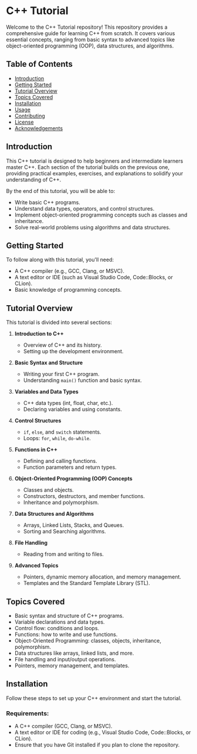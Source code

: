 # C++ Tutorial

Welcome to the C++ Tutorial repository! This repository provides a comprehensive guide for learning C++ from scratch. It covers various essential concepts, ranging from basic syntax to advanced topics like object-oriented programming (OOP), data structures, and algorithms.

## Table of Contents

- [Introduction](#introduction)
- [Getting Started](#getting-started)
- [Tutorial Overview](#tutorial-overview)
- [Topics Covered](#topics-covered)
- [Installation](#installation)
- [Usage](#usage)
- [Contributing](#contributing)
- [License](#license)
- [Acknowledgements](#acknowledgements)

## Introduction

This C++ tutorial is designed to help beginners and intermediate learners master C++. Each section of the tutorial builds on the previous one, providing practical examples, exercises, and explanations to solidify your understanding of C++.

By the end of this tutorial, you will be able to:
- Write basic C++ programs.
- Understand data types, operators, and control structures.
- Implement object-oriented programming concepts such as classes and inheritance.
- Solve real-world problems using algorithms and data structures.

## Getting Started

To follow along with this tutorial, you'll need:
- A C++ compiler (e.g., GCC, Clang, or MSVC).
- A text editor or IDE (such as Visual Studio Code, Code::Blocks, or CLion).
- Basic knowledge of programming concepts.

## Tutorial Overview

This tutorial is divided into several sections:

1. **Introduction to C++**
   - Overview of C++ and its history.
   - Setting up the development environment.
   
2. **Basic Syntax and Structure**
   - Writing your first C++ program.
   - Understanding `main()` function and basic syntax.

3. **Variables and Data Types**
   - C++ data types (int, float, char, etc.).
   - Declaring variables and using constants.

4. **Control Structures**
   - `if`, `else`, and `switch` statements.
   - Loops: `for`, `while`, `do-while`.

5. **Functions in C++**
   - Defining and calling functions.
   - Function parameters and return types.

6. **Object-Oriented Programming (OOP) Concepts**
   - Classes and objects.
   - Constructors, destructors, and member functions.
   - Inheritance and polymorphism.

7. **Data Structures and Algorithms**
   - Arrays, Linked Lists, Stacks, and Queues.
   - Sorting and Searching algorithms.

8. **File Handling**
   - Reading from and writing to files.

9. **Advanced Topics**
   - Pointers, dynamic memory allocation, and memory management.
   - Templates and the Standard Template Library (STL).

## Topics Covered

- Basic syntax and structure of C++ programs.
- Variable declarations and data types.
- Control flow: conditions and loops.
- Functions: how to write and use functions.
- Object-Oriented Programming: classes, objects, inheritance, polymorphism.
- Data structures like arrays, linked lists, and more.
- File handling and input/output operations.
- Pointers, memory management, and templates.

## Installation

Follow these steps to set up your C++ environment and start the tutorial.

### Requirements:
- A C++ compiler (GCC, Clang, or MSVC).
- A text editor or IDE for coding (e.g., Visual Studio Code, Code::Blocks, or CLion).
- Ensure that you have Git installed if you plan to clone the repository.

